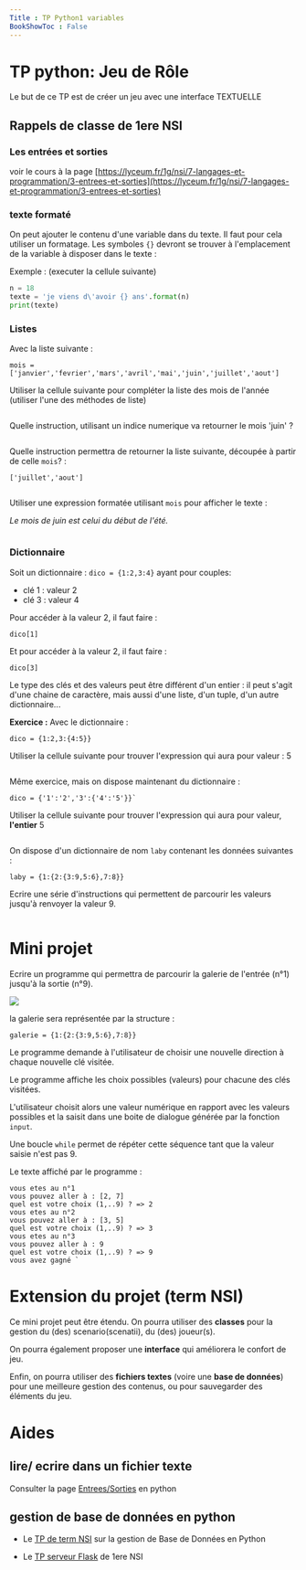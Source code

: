 ```yaml
---
Title : TP Python1 variables
BookShowToc : False
---
```


# TP python: Jeu de Rôle
Le but de ce TP est de créer un jeu avec une interface TEXTUELLE
## Rappels de classe de 1ere NSI
### Les entrées et sorties
voir le cours à la page [https://lyceum.fr/1g/nsi/7-langages-et-programmation/3-entrees-et-sorties](https://lyceum.fr/1g/nsi/7-langages-et-programmation/3-entrees-et-sorties)


### texte formaté
On peut ajouter le contenu d'une variable dans du texte. Il faut pour cela utiliser un formatage. Les symboles `{}` devront se trouver à l'emplacement de la variable à disposer dans le texte : 

Exemple : (executer la cellule suivante)


```python
n = 18
texte = 'je viens d\'avoir {} ans'.format(n)
print(texte)
```

### Listes
Avec la liste suivante : 
```
mois = ['janvier','fevrier','mars','avril','mai','juin','juillet','aout']
```

Utiliser la cellule suivante pour compléter la liste des mois de l'année (utiliser l'une des méthodes de liste)


```python

```

Quelle instruction, utilisant un indice numerique va retourner le mois 'juin' ?


```python

```

Quelle instruction permettra de retourner la liste suivante, découpée à partir de celle `mois`? :

```
['juillet','aout']
```


```python

```

Utiliser une expression formatée utilisant `mois` pour afficher le texte : 

*Le mois de juin est celui du début de l'été.*  


```python

```

### Dictionnaire
Soit un dictionnaire : `dico = {1:2,3:4}` ayant pour couples:

* clé 1 : valeur 2
* clé 3 : valeur 4

Pour accéder à la valeur 2, il faut faire : 

```
dico[1]
```

Et pour accéder à la valeur 2, il faut faire : 

```
dico[3]
```

Le type des clés et des valeurs peut être différent d'un entier : il peut s'agit d'une chaine de caractère, mais aussi d'une liste, d'un tuple, d'un autre dictionnaire...

**Exercice :**
Avec le dictionnaire : 
```
dico = {1:2,3:{4:5}}
```
Utiliser la cellule suivante pour trouver l'expression qui aura pour valeur : 5


```python

```

Même exercice, mais on dispose maintenant du dictionnaire : 
```
dico = {'1':'2','3':{'4':'5'}}`
```
Utiliser la cellule suivante pour trouver l'expression qui aura pour valeur, **l'entier** 5


```python

```

On dispose d'un dictionnaire de nom `laby` contenant les données suivantes : 
```
laby = {1:{2:{3:9,5:6},7:8}}
```
Ecrire une série d'instructions qui permettent de parcourir les valeurs jusqu'à renvoyer la valeur 9.


```python

```

# Mini projet
Ecrire un programme qui permettra de parcourir la galerie de l'entrée (n°1) jusqu'à la sortie (n°9). 

![](../img/laby.png)

la galerie sera représentée par la structure : 
```
galerie = {1:{2:{3:9,5:6},7:8}}
```

Le programme demande à l'utilisateur de choisir une nouvelle direction à chaque nouvelle clé visitée.

Le programme affiche les choix possibles (valeurs) pour chacune des clés visitées.

L'utilisateur choisit alors une valeur numérique en rapport avec les valeurs possibles et la saisit dans une boite de dialogue générée par la fonction `input`.

Une boucle `while` permet de répéter cette séquence tant que la valeur saisie n'est pas 9.

Le texte affiché par le programme : 

```
vous etes au n°1
vous pouvez aller à : [2, 7]
quel est votre choix (1,..9) ? => 2
vous etes au n°2
vous pouvez aller à : [3, 5]
quel est votre choix (1,..9) ? => 3
vous etes au n°3
vous pouvez aller à : 9
quel est votre choix (1,..9) ? => 9
vous avez gagné `
```

# Extension du projet (term NSI)
Ce mini projet peut être étendu. On pourra utiliser des **classes** pour la gestion du (des) scenario(scenatii), du (des) joueur(s). 

On pourra également proposer une **interface** qui améliorera le confort de jeu.

Enfin, on pourra utiliser des **fichiers textes** (voire une **base de données**) pour une meilleure gestion des contenus, ou pour sauvegarder des éléments du jeu.

# Aides
## lire/ ecrire dans un fichier texte
Consulter la page [Entrees/Sorties](/docs/python/pages/ES/page1/) en python

## gestion de base de données en python
* Le [TP de term NSI](/docs/NSI/bases/page5/) sur la gestion de Base de Données en Python

* Le [TP serveur Flask](/docs/NSI/HTML/page6/) de 1ere NSI
